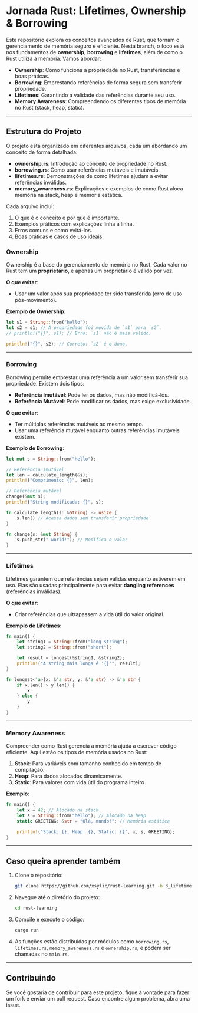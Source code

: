 # Jornada Rust: Lifetimes, Ownership & Borrowing

Este repositório explora os conceitos avançados de Rust, que tornam o gerenciamento de memória seguro e eficiente. Nesta branch, o foco está nos fundamentos de **ownership**, **borrowing** e **lifetimes**, além de como o Rust utiliza a memória. Vamos abordar:

- **Ownership**: Como funciona a propriedade no Rust, transferências e boas práticas.
- **Borrowing**: Emprestando referências de forma segura sem transferir propriedade.
- **Lifetimes**: Garantindo a validade das referências durante seu uso.
- **Memory Awareness**: Compreendendo os diferentes tipos de memória no Rust (stack, heap, static).

---

## Estrutura do Projeto

O projeto está organizado em diferentes arquivos, cada um abordando um conceito de forma detalhada:

- **ownership.rs**: Introdução ao conceito de propriedade no Rust.
- **borrowing.rs**: Como usar referências mutáveis e imutáveis.
- **lifetimes.rs**: Demonstrações de como lifetimes ajudam a evitar referências inválidas.
- **memory_awareness.rs**: Explicações e exemplos de como Rust aloca memória na stack, heap e memória estática.

Cada arquivo inclui:
1. O que é o conceito e por que é importante.
2. Exemplos práticos com explicações linha a linha.
3. Erros comuns e como evitá-los.
4. Boas práticas e casos de uso ideais.

### Ownership
Ownership é a base do gerenciamento de memória no Rust. Cada valor no Rust tem um **proprietário**, e apenas um proprietário é válido por vez.

**O que evitar**:
- Usar um valor após sua propriedade ter sido transferida (erro de uso pós-movimento).
  
**Exemplo de Ownership**:
```rust
let s1 = String::from("hello");
let s2 = s1; // A propriedade foi movida de `s1` para `s2`.
// println!("{}", s1); // Erro: `s1` não é mais válido.

println!("{}", s2); // Correto: `s2` é o dono.
```

---

### Borrowing
Borrowing permite emprestar uma referência a um valor sem transferir sua propriedade. Existem dois tipos:
- **Referência Imutável**: Pode ler os dados, mas não modificá-los.
- **Referência Mutável**: Pode modificar os dados, mas exige exclusividade.

**O que evitar**:
- Ter múltiplas referências mutáveis ao mesmo tempo.
- Usar uma referência mutável enquanto outras referências imutáveis existem.

**Exemplo de Borrowing**:
```rust
let mut s = String::from("hello");

// Referência imutável
let len = calculate_length(&s);
println!("Comprimento: {}", len);

// Referência mutável
change(&mut s);
println!("String modificada: {}", s);

fn calculate_length(s: &String) -> usize {
    s.len() // Acessa dados sem transferir propriedade
}

fn change(s: &mut String) {
    s.push_str(" world!"); // Modifica o valor
}
```

---

### Lifetimes
Lifetimes garantem que referências sejam válidas enquanto estiverem em uso. Elas são usadas principalmente para evitar **dangling references** (referências inválidas).

**O que evitar**:
- Criar referências que ultrapassem a vida útil do valor original.

**Exemplo de Lifetimes**:
```rust
fn main() {
    let string1 = String::from("long string");
    let string2 = String::from("short");

    let result = longest(&string1, &string2);
    println!("A string mais longa é '{}'", result);
}

fn longest<'a>(x: &'a str, y: &'a str) -> &'a str {
    if x.len() > y.len() {
        x
    } else {
        y
    }
}
```

---

### Memory Awareness
Compreender como Rust gerencia a memória ajuda a escrever código eficiente. Aqui estão os tipos de memória usados no Rust:

1. **Stack**: Para variáveis com tamanho conhecido em tempo de compilação.
2. **Heap**: Para dados alocados dinamicamente.
3. **Static**: Para valores com vida útil do programa inteiro.

**Exemplo**:
```rust
fn main() {
    let x = 42; // Alocado na stack
    let s = String::from("hello"); // Alocado na heap
    static GREETING: &str = "Olá, mundo!"; // Memória estática

    println!("Stack: {}, Heap: {}, Static: {}", x, s, GREETING);
}
```

---

## Caso queira aprender também

1. Clone o repositório:
   ```bash
   git clone https://github.com/xsylic/rust-learning.git -b 3_lifetimes-ownership-borrowing
   ```

2. Navegue até o diretório do projeto:
   ```bash
   cd rust-learning
   ```

3. Compile e execute o código:
   ```bash
   cargo run
   ```

4. As funções estão distribuídas por módulos como `borrowing.rs`, `lifetimes.rs`, `memory_awareness.rs` e `ownership.rs`, e podem ser chamadas no `main.rs`.

---

## Contribuindo

Se você gostaria de contribuir para este projeto, fique à vontade para fazer um fork e enviar um pull request. Caso encontre algum problema, abra uma issue.
